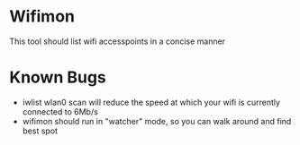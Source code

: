 # Wifimon

This tool should list wifi accesspoints in a concise manner


# Known Bugs
- iwlist wlan0 scan will reduce the speed at which your wifi is currently
  connected to 6Mb/s
- wifimon should run in "watcher" mode, so you can walk around and find
  best spot  

